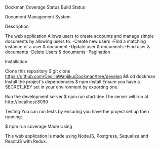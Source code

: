 Dockman
Coverage Status Build Status

Document Management System

Description

The web application
Allows users to create accounts and manage simple documents by allowing users to:
-Create new users
-Find a matching instance of a user & document
-Update user & documents
-Find user & documents
-Delete Users & documents
-Pagination

Installation

Clone this repository
$ git clone https://github.com/CeciliaWanjiku/Dockman/tree/develop && cd dockman
Install the project's dependencies
$ npm install
Ensure you have a SECRET_KEY set in your environment by exporting one.

Run the development server
$ npm run start:dev
The server will run at http://localhost:8090

Testing
You can run tests by ensuring you have the project set up then running:

$ npm run coverage
Made Using

This web application is made using NodeJS, Postgress, Sequelize and ReactJS with Redux.
